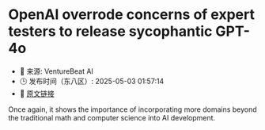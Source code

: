 # OpenAI overrode concerns of expert testers to release sycophantic GPT-4o
- 📅 来源: VentureBeat AI
- 🕒 发布时间（东八区）: 2025-05-03 01:57:14
- 🔗 [原文链接](https://venturebeat.com/ai/openai-overrode-concerns-of-expert-testers-to-release-sycophantic-gpt-4o/)

Once again, it shows the importance of incorporating more domains beyond the traditional math and computer science into AI development.